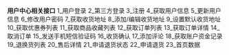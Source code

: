 **用户中心相关接口**
   1_用户登录
   2_第三方登录
   3_注册
   4_获取用户信息
   5_更新用户信息
   6_修改用户密码
   7_获取收货地址
   8_添加/编辑收货地址
   9_设置默认收货地址
   10_获取优惠券列表
   11_获取商品收藏列表
   12_获取订单列表
   13_获取订单详情
   14_取消订单
   15_发送手机短信验证码
   16_收货确认
   17_添加评论
   18_获取账户资金记录
   19_退换货列表
   20_售后详情
   21_申请退货状态
   22_申请退货
   23_首页数据